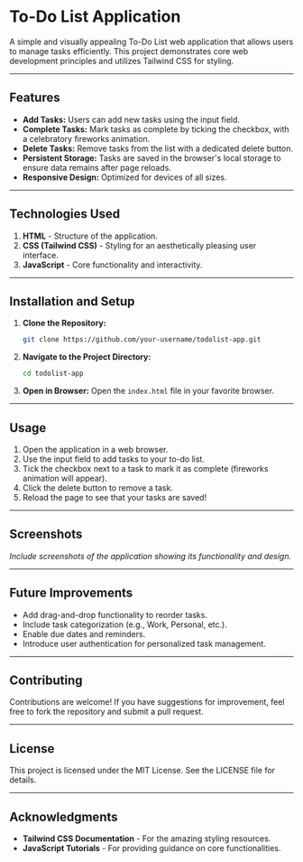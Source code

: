 # To-Do List Application

A simple and visually appealing To-Do List web application that allows users to manage tasks efficiently. This project demonstrates core web development principles and utilizes Tailwind CSS for styling.

---

## Features

- **Add Tasks:** Users can add new tasks using the input field.
- **Complete Tasks:** Mark tasks as complete by ticking the checkbox, with a celebratory fireworks animation.
- **Delete Tasks:** Remove tasks from the list with a dedicated delete button.
- **Persistent Storage:** Tasks are saved in the browser's local storage to ensure data remains after page reloads.
- **Responsive Design:** Optimized for devices of all sizes.

---

## Technologies Used

1. **HTML** - Structure of the application.
2. **CSS (Tailwind CSS)** - Styling for an aesthetically pleasing user interface.
3. **JavaScript** - Core functionality and interactivity.

---

## Installation and Setup

1. **Clone the Repository:**
   ```bash
   git clone https://github.com/your-username/todolist-app.git
   ```

2. **Navigate to the Project Directory:**
   ```bash
   cd todolist-app
   ```

3. **Open in Browser:**
   Open the `index.html` file in your favorite browser.

---

## Usage

1. Open the application in a web browser.
2. Use the input field to add tasks to your to-do list.
3. Tick the checkbox next to a task to mark it as complete (fireworks animation will appear).
4. Click the delete button to remove a task.
5. Reload the page to see that your tasks are saved!

---

## Screenshots

*Include screenshots of the application showing its functionality and design.*

---

## Future Improvements

- Add drag-and-drop functionality to reorder tasks.
- Include task categorization (e.g., Work, Personal, etc.).
- Enable due dates and reminders.
- Introduce user authentication for personalized task management.

---

## Contributing

Contributions are welcome! If you have suggestions for improvement, feel free to fork the repository and submit a pull request.

---

## License

This project is licensed under the MIT License. See the LICENSE file for details.

---

## Acknowledgments

- **Tailwind CSS Documentation** - For the amazing styling resources.
- **JavaScript Tutorials** - For providing guidance on core functionalities.

